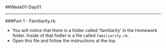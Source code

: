 ##Week01-Day01

---
###Part 1 - Familiarity.rb
- You will notice that there is a folder called 'familiarity' in the Homework folder. Inside of that fodler is a file called `familiarity.rb`.
- Open this file and follow the instructions at the top.
